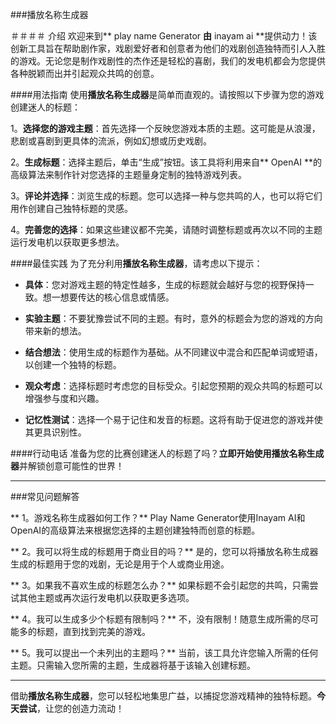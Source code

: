 ###播放名称生成器

＃＃＃＃ 介绍
欢迎来到** play name Generator **由** inayam ai **提供动力！该创新工具旨在帮助剧作家，戏剧爱好者和创意者为他们的戏剧创造独特而引人入胜的游戏。无论您是制作戏剧性的杰作还是轻松的喜剧，我们的发电机都会为您提供各种脱颖而出并引起观众共鸣的创意。

####用法指南
使用**播放名称生成器**是简单而直观的。请按照以下步骤为您的游戏创建迷人的标题：

1。**选择您的游戏主题**：首先选择一个反映您游戏本质的主题。这可能是从浪漫，悲剧或喜剧到更具体的流派，例如幻想或历史戏剧。

2。**生成标题**：选择主题后，单击“生成”按钮。该工具将利用来自** OpenAI **的高级算法来制作针对您选择的主题量身定制的独特游戏列表。

3。**评论并选择**：浏览生成的标题。您可以选择一种与您共鸣的人，也可以将它们用作创建自己独特标题的灵感。

4。**完善您的选择**：如果这些建议都不完美，请随时调整标题或再次以不同的主题运行发电机以获取更多想法。

####最佳实践
为了充分利用**播放名称生成器**，请考虑以下提示：

-  **具体**：您对游戏主题的特定性越多，生成的标题就会越好与您的视野保持一致。想一想要传达的核心信息或情感。

-  **实验主题**：不要犹豫尝试不同的主题。有时，意外的标题会为您的游戏的方向带来新的想法。

-  **结合想法**：使用生成的标题作为基础。从不同建议中混合和匹配单词或短语，以创建一个独特的标题。

-  **观众考虑**：选择标题时考虑您的目标受众。引起您预期的观众共鸣的标题可以增强参与度和兴趣。

-  **记忆性测试**：选择一个易于记住和发音的标题。这将有助于促进您的游戏并使其更具识别性。

####行动电话
准备为您的比赛创建迷人的标题了吗？**立即开始使用播放名称生成器**并解锁创意可能性的世界！

---

###常见问题解答

** 1。游戏名称生成器如何工作？**
Play Name Generator使用Inayam AI和OpenAI的高级算法来根据您选择的主题创建独特而创意的标题。

** 2。我可以将生成的标题用于商业目的吗？**
是的，您可以将播放名称生成器生成的标题用于您的戏剧，无论是用于个人或商业用途。

** 3。如果我不喜欢生成的标题怎么办？**
如果标题不会引起您的共鸣，只需尝试其他主题或再次运行发电机以获取更多选项。

** 4。我可以生成多少个标题有限制吗？**
不，没有限制！随意生成所需的尽可能多的标题，直到找到完美的游戏。

** 5。我可以提出一个未列出的主题吗？**
当前，该工具允许您输入所需的任何主题。只需输入您所需的主题，生成器将基于该输入创建标题。

---

借助**播放名称生成器**，您可以轻松地集思广益，以捕捉您游戏精神的独特标题。**今天尝试**，让您的创造力流动！
